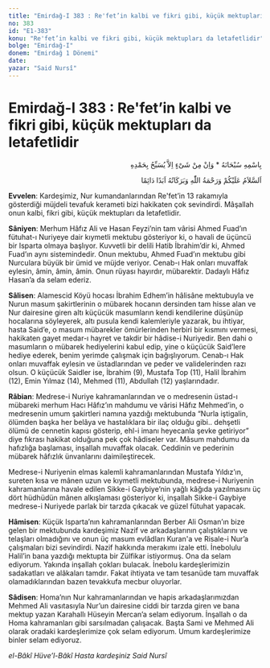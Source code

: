 ```yaml
---
title: "Emirdağ-I 383 : Re'fet’in kalbi ve fikri gibi, küçük mektupları da letafetlidir"
no: 383
id: "E1-383"
konu: "Re'fet’in kalbi ve fikri gibi, küçük mektupları da letafetlidir"
bolge: "Emirdağ-I"
donem: "Emirdağ 1 Dönemi"
date: 
yazar: "Said Nursî"
---
```


# Emirdağ-I 383 : Re'fet’in kalbi ve fikri gibi, küçük mektupları da letafetlidir

<p class="arabic" dir="rtl" title="Meal: “Subhân Allah’ın adıyla” * “Hiçbir şey yoktur ki O'nu hamd ile tesbih etmesin” [İsrâ 17:44]">بِاسْمِهِ سُبْحَانَهُ * وَاِنْ مِنْ شَىْءٍ اِلاَّ يُسَبِّحُ بِحَمْدِهِ</p>

<p class="arabic" dir="rtl" title="Meal: “Allah’ın selâmı, rahmeti ve bereketleri, ebedî ve dâimî olarak üzerinize olsun.”">اَلسَّلاَمُ عَلَيْكُمْ وَرَحْمَةُ اللّٰهِ وَبَرَكَاتُهُ اَبَدًا دَائِمًا</p>

**Evvelen**: Kardeşimiz, Nur kumandanlarından Re'fet’in 13 rakamıyla gösterdiği müjdeli tevafuk kerameti bizi hakikaten çok sevindirdi. Mâşallah onun kalbi, fikri gibi, küçük mektupları da letafetlidir.

**Sâniyen**: Merhum Hâfız Ali ve Hasan Feyzi’nin tam vârisi Ahmed Fuad’ın fütuhat-ı Nuriyeye dair kıymetli mektubu gösteriyor ki, o havali de üçüncü bir Isparta olmaya başlıyor. Kuvvetli bir delili Hatib İbrahim’dir ki, Ahmed Fuad’ın aynı sistemindedir. Onun mektubu, Ahmed Fuad’ın mektubu gibi Nurculara büyük bir ümid ve müjde veriyor. Cenab-ı Hak onları muvaffak eylesin, âmin, âmin, âmin. Onun rüyası hayırdır, mübarektir. Dadaylı Hâfız Hasan’a da selam ederiz.

**Sâlisen**: Alamescid Köyü hocası İbrahim Edhem’in hâlisâne mektubuyla ve Nurun masum şakirtlerinin o mübarek hocanın dersinden tam hisse alan ve Nur dairesine giren altı küçücük masumların kendi kendilerine düşünüp hocalarına söyleyerek, altı pusula kendi kalemleriyle yazarak, bu ihtiyar, hasta Said’e, o masum mübarekler ömürlerinden herbiri bir kısmını vermesi, hakikaten gayet medar-ı hayret ve takdir bir hâdise-i Nuriyedir. Ben dahi o masumların o mübarek hediyelerini kabul edip, yine o küçücük Said’lere hediye ederek, benim yerimde çalışmak için bağışlıyorum. Cenab-ı Hak onları muvaffak eylesin ve üstadlarından ve peder ve validelerinden razı olsun. O küçücük Saidler ise, İbrahim (9), Mustafa Top (11), Halil İbrahim (12), Emin Yılmaz (14), Mehmed (11), Abdullah (12) yaşlarındadır.

**Râbian**: Medrese-i Nuriye kahramanlarından ve o medresenin üstad-ı mübareki merhum Hacı Hâfız’ın mahdumu ve vârisi Hâfız Mehmed’in, o medresenin umum şakirtleri namına yazdığı mektubunda “Nurla iştigalin, ölümden başka her belâya ve hastalıklara bir ilaç olduğu gibi.. dehşetli ölümü de cennetin kapısı gösterip, ehl-i imanı heyecanla şevke getiriyor” diye fıkrası hakikat olduğuna pek çok hâdiseler var. Mâsum mahdumu da hafızlığa başlaması, inşallah muvaffak olacak. Ceddinin ve pederinin mübarek hâfızlık ünvanlarını daimileştirecek.

Medrese-i Nuriyenin elmas kalemli kahramanlarından Mustafa Yıldız’ın, sureten kısa ve mânen uzun ve kıymetli mektubunda, medrese-i Nuriyenin kahramanlarına havale edilen Sikke-i Gaybiye’nin yağlı kâğıda yazılmasını üç dört hüdhüdün mânen alkışlaması gösteriyor ki, inşallah Sikke-i Gaybiye medrese-i Nuriyede parlak bir tarzda çıkacak ve güzel fütuhat yapacak.

**Hâmisen**: Küçük Isparta’nın kahramanlarından Berber Ali Osman’ın bize gelen bir mektubunda kardeşimiz Nazif ve arkadaşlarının çalıştıklarını ve telaşları olmadığını ve onun üç masum evlâdları Kuran'a ve Risale-i Nur’a çalışmaları bizi sevindirdi. Nazif hakkında merakımı izale etti. İnebolulu Halil’in bana yazdığı mektupta bir Zülfikar istiyormuş. Ona da selam ediyorum. Yakında inşallah çokları bulacak. İnebolu kardeşlerimizin sadakatları ve alâkaları tamdır. Fakat ihtiyata ve tam tesanüde tam muvaffak olamadıklarından bazen tevakkufa mecbur oluyorlar.

**Sâdisen**: Homa’nın Nur kahramanlarından ve hapis arkadaşlarımızdan Mehmed Ali vasıtasıyla Nur’un dairesine ciddi bir tarzda giren ve bana mektup yazan Karahallı Hüseyin Mercan’a selam ediyorum. İnşallah o da Homa kahramanları gibi sarsılmadan çalışacak. Başta Sami ve Mehmed Ali olarak oradaki kardeşlerimize çok selam ediyorum. Umum kardeşlerimize binler selam ediyoruz.

*el-Bâkî Hüve’l-Bâkî*
*Hasta kardeşiniz*
*Said Nursî*
